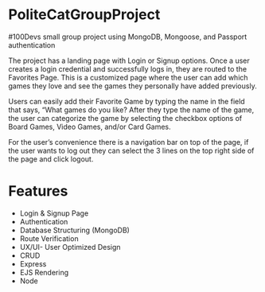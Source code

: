 # PoliteCatGroupProject
#100Devs small group project using MongoDB, Mongoose, and Passport authentication

The project has a landing page with Login or Signup options. Once a user creates a login credential and successfully logs in, they are routed to the Favorites Page. This is a customized page where the user can add which games they love and see the games they personally have added previously. 

Users can easily add their Favorite Game by typing the name in the field that says, “What games do you like? After they type the name of the game, the user can categorize the game by selecting the checkbox options of Board Games, Video Games, and/or Card Games.

For the user’s convenience there is a navigation bar on top of the page, if the user wants to log out they can select the 3 lines on the top right side of the page and click logout.

# Features
- Login & Signup Page
- Authentication
- Database Structuring (MongoDB)
- Route Verification
- UX/UI- User Optimized Design  
- CRUD 
- Express
- EJS Rendering 
- Node
